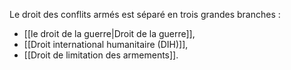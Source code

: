 Le droit des conflits armés est séparé en trois grandes branches :

- [[le droit de la guerre|Droit de la guerre]],
- [[Droit international humanitaire (DIH)]],
- [[Droit de limitation des armements]].